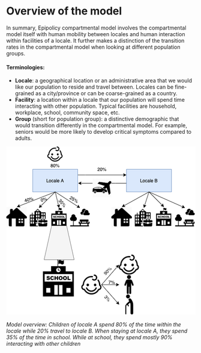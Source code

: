 # Overview of the model
In summary, Epipolicy compartmental model involves the compartmental model itself with human mobility between locales and human interaction within facilities of a locale. It further makes a distinction of the transition rates in the compartmental model when looking at different population groups.
#### Terminologies:
- **Locale**: a geographical location or an administrative area that we would like our population to reside and travel between. Locales can be fine-grained as a city/province or can be coarse-grained as a country.
- **Facility**: a location within a locale that our population will spend time interacting with other population. Typical facilities are household, workplace, school, community space, etc.
- **Group** (short for population group): a distinctive demographic that would transition differently in the compartmental model. For example, seniors would be more likely to develop critical symptoms compared to adults.

![Model Overview](/images/model_overview.png)

*Model overview: Children of locale A spend 80% of the time within the locale while 20% travel to locale B. When staying at locale A, they spend 35% of the time in school. While at school, they spend mostly 90% interacting with other children*
